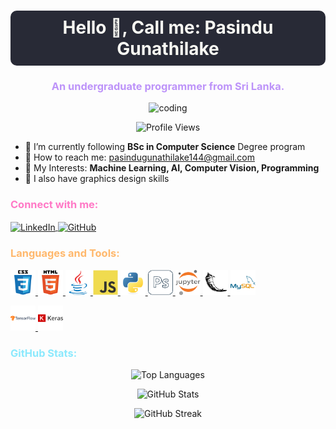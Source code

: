 <h1 align="center" style="color: #f8f8f2; background: #282a36; padding: 10px; border-radius: 10px;">Hello 👋, Call me: Pasindu Gunathilake</h1>
<h3 align="center" style="color: #bd93f9;">An undergraduate programmer from Sri Lanka.</h3>

<p align="center">
  <img src="https://gifdb.com/images/high/coding-animated-laptop-flow-stream-ja04010rm5o68zfk.gif" alt="coding" width="400">
</p>

<p align="center">
  <img src="https://komarev.com/ghpvc/?username=pasindugunathilake&label=Profile%20views&color=bd93f9&style=flat" alt="Profile Views" />
</p>

- 🌱 I’m currently following **BSc in Computer Science** Degree program
- 📧 How to reach me: <a href="mailto:pasindugunathilake144@gmail.com" style="color: #50fa7b;">pasindugunathilake144@gmail.com</a>
- 🌟 My Interests: **Machine Learning, AI, Computer Vision, Programming**
- 🎨 I also have graphics design skills


<h3 align="left" style="color: #ff79c6;">Connect with me:</h3>
<p align="left">
  <a href="https://linkedin.com/in/pasindu-gunathilake-aab259260" target="_blank">
    <img align="center" src="https://raw.githubusercontent.com/rahuldkjain/github-profile-readme-generator/master/src/images/icons/Social/linked-in-alt.svg" alt="LinkedIn" height="30" width="40" />
  </a>
  <a href="https://github.com/pasindugunathilake" target="_blank">
    <img align="center" src="https://raw.githubusercontent.com/rahuldkjain/github-profile-readme-generator/master/src/images/icons/Social/github.svg" alt="GitHub" height="30" width="40" />
  </a>
</p>

<h3 align="left" style="color: #ffb86c;">Languages and Tools:</h3>
<p align="left">
  <a href="https://www.w3schools.com/css/" target="_blank" rel="noreferrer">
    <img src="https://raw.githubusercontent.com/devicons/devicon/master/icons/css3/css3-original-wordmark.svg" alt="CSS3" width="40" height="40" />
  </a>
  <a href="https://www.w3.org/html/" target="_blank" rel="noreferrer">
    <img src="https://raw.githubusercontent.com/devicons/devicon/master/icons/html5/html5-original-wordmark.svg" alt="HTML5" width="40" height="40" />
  </a>
  <a href="https://www.java.com" target="_blank" rel="noreferrer">
    <img src="https://raw.githubusercontent.com/devicons/devicon/master/icons/java/java-original.svg" alt="Java" width="40" height="40" />
  </a>
  <a href="https://developer.mozilla.org/en-US/docs/Web/JavaScript" target="_blank" rel="noreferrer">
    <img src="https://raw.githubusercontent.com/devicons/devicon/master/icons/javascript/javascript-original.svg" alt="JavaScript" width="40" height="40" />
  </a>
  <a href="https://www.python.org" target="_blank" rel="noreferrer">
    <img src="https://raw.githubusercontent.com/devicons/devicon/master/icons/python/python-original.svg" alt="Python" width="40" height="40" />
  </a>
  <a href="https://www.photoshop.com/en" target="_blank" rel="noreferrer">
    <img src="https://raw.githubusercontent.com/devicons/devicon/master/icons/photoshop/photoshop-line.svg" alt="Photoshop" width="40" height="40" />
  </a>

  <!-- Jupyter Notebook -->
<a href="https://jupyter.org/" target="_blank" rel="noreferrer">
  <img src="https://raw.githubusercontent.com/devicons/devicon/master/icons/jupyter/jupyter-original-wordmark.svg" alt="Jupyter Notebook" width="40" height="40" />
</a>

<!-- Flask -->
<a href="https://flask.palletsprojects.com/" target="_blank" rel="noreferrer">
  <img src="https://raw.githubusercontent.com/devicons/devicon/master/icons/flask/flask-original.svg" alt="Flask" width="40" height="40" />
</a>

<!-- MySQL -->
<a href="https://www.mysql.com/" target="_blank" rel="noreferrer">
  <img src="https://raw.githubusercontent.com/devicons/devicon/master/icons/mysql/mysql-original-wordmark.svg" alt="MySQL" width="40" height="40" />
</a>
</p>

<!-- TensorFlow -->
<a href="https://www.tensorflow.org/" target="_blank" rel="noreferrer">
  <img src="https://raw.githubusercontent.com/devicons/devicon/master/icons/tensorflow/tensorflow-original-wordmark.svg" alt="TensorFlow" width="40" height="40" />
</a>

<!-- Keras -->
<a href="https://keras.io/" target="_blank" rel="noreferrer">
  <img src="https://raw.githubusercontent.com/devicons/devicon/master/icons/keras/keras-original-wordmark.svg" alt="Keras" width="40" height="40" />
</a>

<h3 align="left" style="color: #8be9fd;">GitHub Stats:</h3>
<p align="center">
  <img src="https://github-readme-stats.vercel.app/api/top-langs?username=pasindugunathilake&show_icons=true&locale=en&layout=compact&theme=dracula" alt="Top Languages" />
</p>
<p align="center">
  <img src="https://github-readme-stats.vercel.app/api?username=pasindugunathilake&show_icons=true&locale=en&theme=dracula" alt="GitHub Stats" />
</p>
<p align="center">
  <img src="https://nirzak-streak-stats.vercel.app/?user=pasindugunathilake&theme=dracula" alt="GitHub Streak" />
</p>


